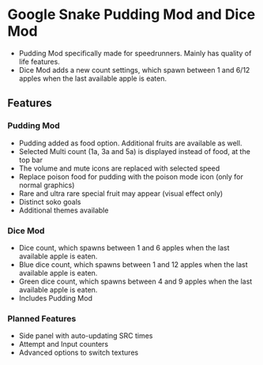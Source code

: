 # Google Snake Pudding Mod and Dice Mod
* Pudding Mod specifically made for speedrunners. Mainly has quality of life features.
* Dice Mod adds a new count settings, which spawn between 1 and 6/12 apples when the last available apple is eaten.

## Features
### Pudding Mod
* Pudding added as food option. Additional fruits are available as well.
* Selected Multi count (1a, 3a and 5a) is displayed instead of food, at the top bar
* The volume and mute icons are replaced with selected speed
* Replace poison food for pudding with the poison mode icon (only for normal graphics)
* Rare and ultra rare special fruit may appear (visual effect only)
* Distinct soko goals
* Additional themes available

### Dice Mod
* Dice count, which spawns between 1 and 6 apples when the last available apple is eaten.
* Blue dice count, which spawns between 1 and 12 apples when the last available apple is eaten.
* Green dice count, which spawns between 4 and 9 apples when the last available apple is eaten.
* Includes Pudding Mod

### Planned Features
* Side panel with auto-updating SRC times
* Attempt and Input counters
* Advanced options to switch textures
